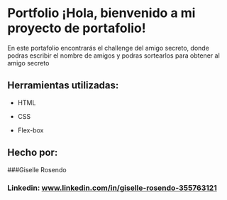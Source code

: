 # Portfolio ¡Hola, bienvenido a mi proyecto de portafolio!
En este portafolio encontrarás el challenge del amigo secreto, donde podras escribir el nombre de amigos y podras sortearlos para obtener al amigo secreto 

  
## Herramientas utilizadas:

* HTML

* CSS

* Flex-box

## Hecho por:

###Giselle Rosendo 

### Linkedin: www.linkedin.com/in/giselle-rosendo-355763121

